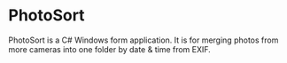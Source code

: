 # PhotoSort
PhotoSort is a C# Windows form application. It is for merging photos from more cameras into one folder by date & time from EXIF. 


